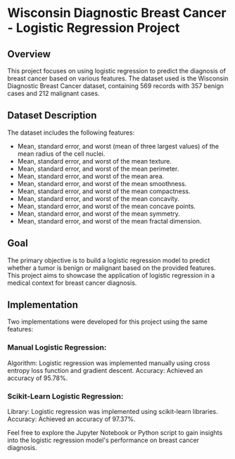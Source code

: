 # Wisconsin Diagnostic Breast Cancer - Logistic Regression Project

## Overview
This project focuses on using logistic regression to predict the diagnosis of breast cancer based on various features. The dataset used is the Wisconsin Diagnostic Breast Cancer dataset, containing 569 records with 357 benign cases and 212 malignant cases.

## Dataset Description
The dataset includes the following features:

* Mean, standard error, and worst (mean of three largest values) of the mean radius of the cell nuclei.
* Mean, standard error, and worst of the mean texture.
* Mean, standard error, and worst of the mean perimeter.
* Mean, standard error, and worst of the mean area.
* Mean, standard error, and worst of the mean smoothness.
* Mean, standard error, and worst of the mean compactness.
* Mean, standard error, and worst of the mean concavity.
* Mean, standard error, and worst of the mean concave points.
* Mean, standard error, and worst of the mean symmetry.
* Mean, standard error, and worst of the mean fractal dimension.

## Goal
The primary objective is to build a logistic regression model to predict whether a tumor is benign or malignant based on the provided features. This project aims to showcase the application of logistic regression in a medical context for breast cancer diagnosis.

## Implementation
Two implementations were developed for this project using the same features:

### Manual Logistic Regression:
Algorithm: Logistic regression was implemented manually using cross entropy loss function and gradient descent.
Accuracy: Achieved an accuracy of 95.78%.

### Scikit-Learn Logistic Regression:
Library: Logistic regression was implemented using scikit-learn libraries.
Accuracy: Achieved an accuracy of 97.37%.

Feel free to explore the Jupyter Notebook or Python script to gain insights into the logistic regression model's performance on breast cancer diagnosis.

